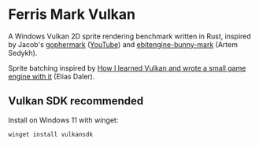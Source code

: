 # Ferris Mark Vulkan

A Windows Vulkan 2D sprite rendering benchmark written in Rust, inspired by Jacob's [gophermark](https://github.com/unitoftime/experiments/tree/master/gophermark) ([YouTube](https://www.youtube.com/watch?v=ZuVyxnpMZO4))
and [ebitengine-bunny-mark](https://github.com/sedyh/ebitengine-bunny-mark) (Artem Sedykh).

Sprite batching inspired by [How I learned Vulkan and wrote a small game engine with it](https://edw.is/learning-vulkan/#drawing-many-sprites) (Elias Daler).

## Vulkan SDK recommended

Install on Windows 11 with winget:

```
winget install vulkansdk
```
